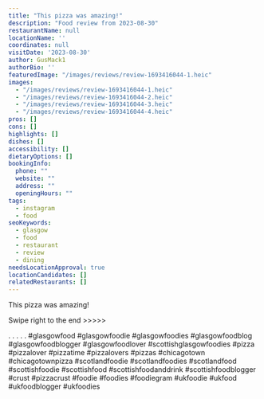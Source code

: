 ```yaml
---
title: "This pizza was amazing!"
description: "Food review from 2023-08-30"
restaurantName: null
locationName: ''
coordinates: null
visitDate: '2023-08-30'
author: GusMack1
authorBio: ''
featuredImage: "/images/reviews/review-1693416044-1.heic"
images:
  - "/images/reviews/review-1693416044-1.heic"
  - "/images/reviews/review-1693416044-2.heic"
  - "/images/reviews/review-1693416044-3.heic"
  - "/images/reviews/review-1693416044-4.heic"
pros: []
cons: []
highlights: []
dishes: []
accessibility: []
dietaryOptions: []
bookingInfo:
  phone: ""
  website: ""
  address: ""
  openingHours: ""
tags:
  - instagram
  - food
seoKeywords:
  - glasgow
  - food
  - restaurant
  - review
  - dining
needsLocationApproval: true
locationCandidates: []
relatedRestaurants: []
---
```


This pizza was amazing!

Swipe right to the end >>>>>

.
.
.
.
.
#glasgowfood #glasgowfoodie #glasgowfoodies #glasgowfoodblog #glasgowfoodblogger #glasgowfoodlover #scottishglasgowfoodies #pizza #pizzalover #pizzatime #pizzalovers #pizzas #chicagotown #chicagotownpizza #scotlandfoodie #scotlandfoodies #scotlandfood #scottishfoodie #scottishfood #scottishfoodanddrink #scottishfoodblogger #crust #pizzacrust #foodie #foodies #foodiegram #ukfoodie #ukfood #ukfoodblogger #ukfoodies